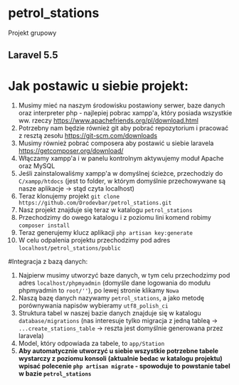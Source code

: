 # petrol_stations
Projekt grupowy

## Laravel 5.5

# Jak postawic u siebie projekt:
1. Musimy mieć na naszym środowisku postawiony serwer, baze danych oraz interpreter php - najlepiej pobrac
xampp'a, który posiada wszystkie ww. rzeczy
https://www.apachefriends.org/pl/download.html
2. Potrzebny nam będzie również git aby pobrać repozytorium i pracować z resztą zesołu
https://git-scm.com/downloads
3. Musimy również pobrać composera aby postawić u siebie laravela
https://getcomposer.org/download/
4. Włączamy xampp'a i w panelu kontrolnym aktywujemy moduł Apache oraz MySQL
5. Jeśli zainstalowaliśmy xampp'a w domyślnej ścieżce, przechodziy do `C/xampp/htdocs` (jest to folder, w którym domyślnie przechowywane są nasze aplikacje -> stąd czyta localhost)
6. Teraz klonujemy projekt
`git clone https://github.com/Drodevbar/petrol_stations.git`
7. Nasz projekt znajduje się teraz w katalogu `petrol_stations`
9. Przechodzimy do owego katalogu i z poziomu lini komend robimy `composer install`
10. Teraz generujemy klucz aplikacji `php artisan key:generate`
11. W celu odpalenia projektu przechodzimy pod adres `localhost/petrol_stations/public`

#Integracja z bazą danych:
1. Najpierw musimy utworzyć baze danych, w tym celu przechodzimy pod adres
`localhost/phpmyadmin` (domyśle dane logowania do modułu phpmyadmin to `root/''`), po lewej stronie klikamy `Nowa`
2. Naszą bazę danych nazywamy `petrol_stations`, a jako metodę porównywania napisów wybieramy `utf8_polish_ci`
4. Struktura tabel w naszej bazie danych znajduje się w katalogu `database/migrations` (nas interesuje tylko migracja z jedną tableą -> `...create_stations_table` -> reszta jest domyślnie generowana przez laravela)
5. Model, który odpowiada za tabele, to `app/Station`
6. **Aby automatycznie utworzyć u siebie wszystkie potrzebne tabele wystarczy z poziomu konsoli (aktualnie bedac w katalogu projektu) wpisać polecenie `php artisan migrate` - spowoduje to powstanie tabel w bazie `petrol_stations`**



